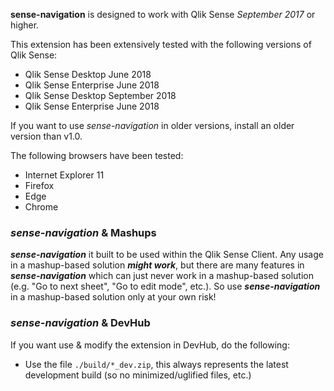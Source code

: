 **sense-navigation** is designed to work with Qlik Sense *September 2017* or higher.

This extension has been extensively tested with the following versions of Qlik Sense:

- Qlik Sense Desktop June 2018
- Qlik Sense Enterprise June 2018
- Qlik Sense Desktop September 2018
- Qlik Sense Enterprise June 2018

If you want to use _sense-navigation_ in older versions, install an older version than v1.0.

The following browsers have been tested:

- Internet Explorer 11
- Firefox
- Edge
- Chrome

### ***sense-navigation*** & Mashups

***sense-navigation*** it built to be used within the Qlik Sense Client.
Any usage in a mashup-based solution ***might work***, but there are many features in ***sense-navigation*** which can just never work in a mashup-based solution (e.g. "Go to next sheet", "Go to edit mode", etc.).
So use ***sense-navigation*** in a mashup-based solution only at your own risk!

### ***sense-navigation*** & DevHub

If you want use & modify the extension in DevHub, do the following:

- Use the file `./build/*_dev.zip`, this always represents the latest development build (so no minimized/uglified files, etc.)
